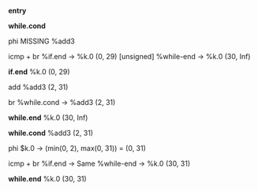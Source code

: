 **entry**

**while.cond**

phi
MISSING %add3

icmp + br
%if.end -> %k.0 (0, 29) [unsigned]
%while-end -> %k.0 (30, Inf)

**if.end**
%k.0 (0, 29)

add
%add3 (2, 31)

br
%while.cond -> %add3 (2, 31)

**while.end**
%k.0 (30, Inf)

**while.cond**
%add3 (2, 31)

phi
$k.0 -> (min(0, 2), max(0, 31)) = (0, 31)

icmp + br
%if.end -> Same
%while-end -> %k.0 (30, 31)

**while.end**
%k.0 (30, 31)

